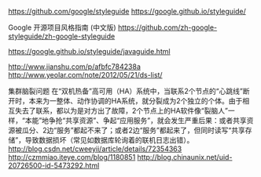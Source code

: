 https://github.com/google/styleguide
https://google.github.io/styleguide/

Google 开源项目风格指南 (中文版) 
https://github.com/zh-google-styleguide/zh-google-styleguide

https://google.github.io/styleguide/javaguide.html



http://www.jianshu.com/p/afbfc784238a
http://www.yeolar.com/note/2012/05/21/ds-list/


集群脑裂问题
在“双机热备”高可用（HA）系统中，当联系2个节点的“心跳线”断开时，本来为一整体、动作协调的HA系统，就分裂成为2个独立的个体。由于相互失去了联系，都以为是对方出了故障，2个节点上的HA软件像“裂脑人”一样，“本能”地争抢“共享资源”、争起“应用服务”，就会发生严重后果：或者共享资源被瓜分、2边“服务”都起不来了；或者2边“服务”都起来了，但同时读写“共享存储”，导致数据损坏（常见如数据库轮询着的联机日志出错）。
http://blog.csdn.net/cweeyii/article/details/72354363
http://czmmiao.iteye.com/blog/1180851
http://blog.chinaunix.net/uid-20726500-id-5473292.html




